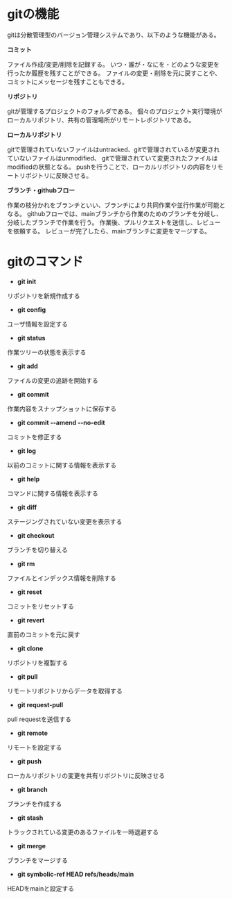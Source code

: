 # gitの機能

gitは分散管理型のバージョン管理システムであり、以下のような機能がある。


**コミット**

ファイル作成/変更/削除を記録する。
いつ・誰が・なにを・どのような変更を行ったか履歴を残すことができる。
ファイルの変更・削除を元に戻すことや、コミットにメッセージを残すこともできる。

**リポジトリ**

gitが管理するプロジェクトのフォルダである。
個々のプロジェクト実行環境がローカルリポジトリ、共有の管理場所がリモートレポジトリである。

**ローカルリポジトリ**

gitで管理されていないファイルはuntracked、gitで管理されているが変更されていないファイルはunmodified、
gitで管理されていて変更されたファイルはmodifiedの状態となる。
pushを行うことで、ローカルリポジトリの内容をリモートリポジトリに反映させる。

**ブランチ・githubフロー**

作業の枝分かれをブランチといい、ブランチにより共同作業や並行作業が可能となる。
githubフローでは、mainブランチから作業のためのブランチを分岐し、分岐したブランチで作業を行う。
作業後、プルリクエストを送信し、レビューを依頼する。
レビューが完了したら、mainブランチに変更をマージする。


# gitのコマンド

- **git init** 

リポジトリを新規作成する

- **git config**   

ユーザ情報を設定する

- **git status**   

作業ツリーの状態を表示する

- **git add**   

ファイルの変更の追跡を開始する

- **git commit**   

作業内容をスナップショットに保存する

- **git commit --amend --no-edit**   

コミットを修正する

- **git log**   

以前のコミットに関する情報を表示する

- **git help**   

コマンドに関する情報を表示する

- **git diff**   

ステージングされていない変更を表示する

- **git checkout**   

ブランチを切り替える

- **git rm**   

ファイルとインデックス情報を削除する

- **git reset**   

コミットをリセットする

- **git revert**   

直前のコミットを元に戻す

- **git clone**   

リポジトリを複製する

- **git pull**   

リモートリポジトリからデータを取得する

- **git request-pull**   

pull requestを送信する

- **git remote**   

リモートを設定する

- **git push**   

ローカルリポジトリの変更を共有リポジトリに反映させる

- **git branch**   

ブランチを作成する

- **git stash**   

トラックされている変更のあるファイルを一時退避する

- **git merge**   

ブランチをマージする

- **git symbolic-ref HEAD refs/heads/main**   

HEADをmainと設定する
